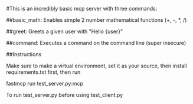 #This is an incredibly basic mcp server with three commands:

##basic_math:
Enables simple 2 number mathematical functions (+, -, *, /)

##greet:
    Greets a given user with "Hello {user}"

##command:
    Executes a command on the command line (super insecure)

##Instructions

Make sure to make a virtual environment, set it as your source, then install requirements.txt first, then run 

fastmcp run test_server.py:mcp

To run test_server.py before using test_client.py
